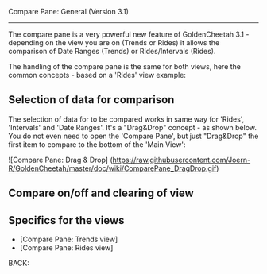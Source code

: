 Compare Pane: General (Version 3.1)
***

The compare pane is a very powerful new feature of GoldenCheetah 3.1 - depending on the view you are on (Trends or Rides) it allows the comparison of Date Ranges (Trends) or Rides/Intervals (Rides).

The handling of the compare pane is the same for both views, here the common concepts - based on a 'Rides' view example:

## Selection of data for comparison

The selection of data for to be compared works in same way for 'Rides', 'Intervals' and 'Date Ranges'. It's a "Drag&Drop" concept - as shown below. You do not even need to open the 'Compare Pane', but just "Drag&Drop" the first item to compare to the bottom of the 'Main View':

![Compare Pane: Drag & Drop] (https://raw.githubusercontent.com/Joern-R/GoldenCheetah/master/doc/wiki/ComparePane_DragDrop.gif)



## Compare on/off and clearing of view



## Specifics for the views


* [Compare Pane: Trends view]
* [Compare Pane: Rides view]


BACK:

